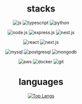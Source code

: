 <div align="center">

# stacks
![js](https://img.shields.io/badge/JavaScript-F7DF1E?style=for-the-badge&logo=JavaScript&logoColor=white)
![typescript](https://img.shields.io/badge/TypeScript-007ACC?style=for-the-badge&logo=typescript&logoColor=white)
![python](https://img.shields.io/badge/Python-14354C?style=for-the-badge&logo=python&logoColor=white)

![node.js](https://img.shields.io/badge/Node.js-43853D?style=for-the-badge&logo=node.js&logoColor=white)
![express.js](https://img.shields.io/badge/Express.js-404D59?style=for-the-badge)
![nest.js](https://img.shields.io/badge/Nest.js-E0234E?style=for-the-badge&logo=nestjs&logoColor=white)

![react](https://img.shields.io/badge/React-20232A?style=for-the-badge&logo=react&logoColor=61DAFB)
![next.js](https://img.shields.io/badge/Next.js-000?logo=nextdotjs&logoColor=fff&style=for-the-badge)

![mysql](https://img.shields.io/badge/MySQL-005C84?style=for-the-badge&logo=mysql&logoColor=white)
![postgresql](https://img.shields.io/badge/PostgreSQL-316192?style=for-the-badge&logo=postgresql&logoColor=white)
![mongodb](https://img.shields.io/badge/MongoDB-4EA94B?style=for-the-badge&logo=mongodb&logoColor=white)

![aws](https://img.shields.io/badge/Amazon_AWS-232F3E?style=for-the-badge&logo=amazon-aws&logoColor=white)
![docker](https://img.shields.io/badge/docker-%230db7ed.svg?style=for-the-badge&logo=docker&logoColor=white)
![git](https://img.shields.io/badge/GIT-E44C30?style=for-the-badge&logo=git&logoColor=white)

<!--
# stats
![Anurag's GitHub stats](https://github-readme-stats.vercel.app/api?username=lonely-wolf-howl&show_icons=true&theme=tokyonight)
-->

# languages
[![Top Langs](https://github-readme-stats.vercel.app/api/top-langs/?username=lonely-wolf-howl&theme=tokyonight)](https://github.com/anuraghazra/github-readme-stats)

</div>

<!--
- 🔭 I’m currently working on ...
- 🌱 I’m currently learning ...
- 👯 I’m looking to collaborate on ...
- 🤔 I’m looking for help with ...
- 💬 Ask me about ...
- 📫 How to reach me: ...
- 😄 Pronouns: ...
- ⚡ Fun fact: ...
-->
